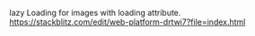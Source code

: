 lazy Loading for images with loading attribute.
https://stackblitz.com/edit/web-platform-drtwi7?file=index.html
